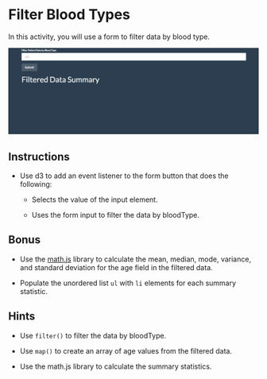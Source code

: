 # Filter Blood Types

In this activity, you will use a form to filter data by blood type.

![form-filter.gif](Images/form-filter.gif)

## Instructions

* Use d3 to add an event listener to the form button that does the following:

  * Selects the value of the input element.

  * Uses the form input to filter the data by bloodType.

## Bonus

* Use the [math.js](http://mathjs.org/docs/reference/functions/mean.html) library to calculate the mean, median, mode, variance, and standard deviation for the age field in the filtered data.

* Populate the unordered list `ul` with `li` elements for each summary statistic.

## Hints

* Use `filter()` to filter the data by bloodType.

* Use `map()` to create an array of age values from the filtered data.

* Use the math.js library to calculate the summary statistics.
